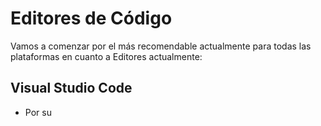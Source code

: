 # Editores de Código

Vamos a comenzar por el más recomendable actualmente para todas las plataformas en cuanto a Editores actualmente:

## Visual Studio Code

- Por su
